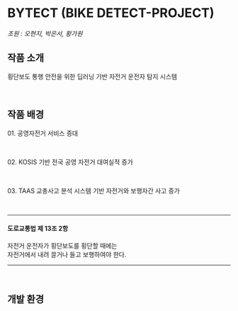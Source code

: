 # BYTECT (BIKE DETECT-PROJECT)
*조원 : 오현지, 박은서, 황가원*
<br>
<h2>작품 소개</h2>
<p>횡단보도 통행 안전을 위한 딥러닝 기반 자전거 운전자 탐지 시스템</p>
<br>
<h2>작품 배경</h2>
<p>01. 공영자전거 서비스 증대</p><br>
<p>02. KOSIS 기반 전국 공영 자전거 대여실적 증가</p><br>
<p>03. TAAS 교총사고 분석 시스템 기반 자전거와 보행자간 사고 증가</p><br>
<hr>
<h4>도로교통법 제 13조 2항</h4>
자전거 운전자가 횡단보도를 횡단할 때에는<br>
자전거에서 내려 끌거나 들고 보행하여야 한다.
<hr><br>
<h2>개발 환경</h2>







